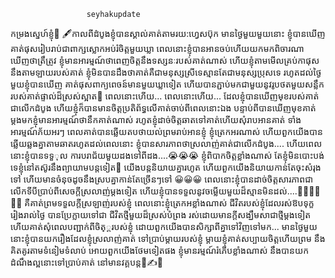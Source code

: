  
                     seyhakupdate
កម្រងស្នេហ៍ខ្ញុំ💞
🖋️កាលពីដំបូងខ្ញុំបានស្គាល់គាត់តាមរយ:ហ្វេសប៊ុក មានថ្ងៃមួយមួយនោះ
ខ្ញុំបានឃើញគាត់ផុសរៀបរាប់ជាពាក្សស្លោកអប់រំចិត្តមួយឃ្លា
ពេលនោះខ្ញុំបានអានចប់ហើយយកមកពិចារណាឃើញថាត្រឹត្រូវ
ខ្ញុំមានអារម្មណ៍ថាពេញចិត្តនឹងទស្សនៈរបស់គាត់ណាស់
ហើយខ្ញុំតាមមើលគ្រប់កាផុសនឹងតាមឡាយរបស់គាត់
ខ្ញុំមិនបានដឹងថាគាត់គឺជាមនុស្សស្រីទេស្មានតែជាមនុស្សប្រុសទេ
រហូតដល់ថ្ងៃមួយខ្ញុំបានឃើញ គាត់ផុសពាក្យពេចន៍មានមួយឃ្លាទៀត
ហើយបានភ្ជាប់មកជាមួយនូវរូបថតមួយសន្លឹក របស់គាត់ផ្ទាល់ដ៏ស្រស់ស្អាត💓
ពេលនោះហើយ... ពេលនោះហើយ... ដែលខ្ញុំបានឃើញមុខរបស់គាត់ជាលើកដំបូង ហើយខ្ញុំក៏បានមានចិត្តប្រតិព័ទ្ធលើគាត់ចាប់ពីពេលនោះឯង
បន្ទាប់ពីបានឃើញមុខគាត់ម្ដងមកខ្ញុំមានអារម្មណ៍ថានឹកគាត់ណាស់
រហូតខ្ញុំដាច់ចិត្តឆាតទៅគាត់ហើយសុំរាបអានគាត់ ទាំងអារម្មណ៍ភ័យអរៗ
ពេលគាត់បានឆ្លើយតបថាយល់ព្រមរាប់អានខ្ញុំ ខ្ញុំត្រេកអរណាស់
ហើយពួកយើងបានឆ្លើយឆ្លងគ្នាតាមឆាតរហូតដល់ពេលនោះ
ខ្ញុំបានសារភាពថាស្រលាញ់គាត់ជាលើកដំបូង....
ហើយពេលនោះខ្ញុំបានទទួុល ការបរាជ័យមួយដងទៅពីដង....😭😭😭
ខ្ញុំពិបាកចិត្តខ្លាំងណាស់ តែខ្ញុំមិនបោះបង់ទេខ្ញុំនៅតស៊ូរនឹងព្យាយាមបន្តទៀត💪
យើងបន្តនិយាយគ្នារហូត ហើយពួកយើងនិយាយកាន់តែចុះសំរុងទៅ
ហើយមានចំនុចដូចនឹងស្របគ្នាកាន់តែច្រើនៗទៅ 😀😀😀
ពេលនោះខ្ញុំបានដាច់ចិត្តសារភាពជាលើកទីបីប្រាប់ពីសេចក្ដីស្រលាញ់ម្ដងទៀត
ហើយខ្ញុំបានទទួលនូវចម្លើយមួយដ៏ស្មានមិនដល់....💞💞💞😍😍😍
គឺគាត់ព្រមទទួលក្ដីស្រឡាញ់របស់ខ្ញុំ ពេលនោះខ្ញុំត្រេកអខ្លាំងណាស់
ជីវិតរបស់ខ្ញុំដែលរស់ឱបទុក្ខរៀងរាល់ថ្ងៃ បានប្រែក្លាយទៅជា
ជីវិតថ្មីមួយដ៏ស្រស់បំព្រង រស់ដោយមានក្ដីសង្ឃឹមសាជាថ្មីម្ដងទៀត
ហើយគាត់សុំពេលបញ្ជាក់ពីចិត្្តរបស់ខ្ញុំ ដោយពួកយើងបានសិក្សាពីគ្នាទៅវិញទៅមក...
មានថ្ងៃមួយនោះខ្ញុំបានយករឿងដែលខ្ញុំស្រលាញ់គាត់ ទៅប្រាប់ម្ដាយរបស់ខ្ញុំ
ម្ដាយខ្ញុំគាត់សប្បាយចិត្តហើយព្រម នឹងគិតគូរតាមទំនៀមទំលាប់
អោយពួកយើងថែមទៀតផង ខ្ញុំមានរម្មណ៍រំភើបខ្លាំងណាស់
នឹងបានយកដំណឹងល្អនោះទៅប្រាប់គាត់
នៅមានវគ្គបន្ត🙏✍️📝

